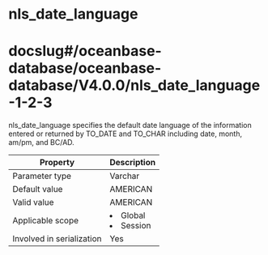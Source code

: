 nls_date_language
======================================
# docslug#/oceanbase-database/oceanbase-database/V4.0.0/nls_date_language-1-2-3
nls_date_language specifies the default date language of the information entered or returned by TO_DATE and TO_CHAR including date, month, am/pm, and BC/AD.


| **Property**              | **Description** |
|---------------------------|------------------------------------------------------------------------------------------------------------|
| Parameter type            | Varchar |
| Default value             | AMERICAN |
| Valid value               | AMERICAN |
| Applicable scope          | <li> Global   <li> Session |
| Involved in serialization | Yes |



